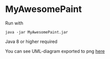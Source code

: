 # MyAwesomePaint
Run with
```
java -jar MyAwesomePaint.jar
```
Java 8 or higher required

You can see UML-diagram exported to png [here](https://github.com/uvlad7/MyAwesomePaint/blob/master/Main.png)
